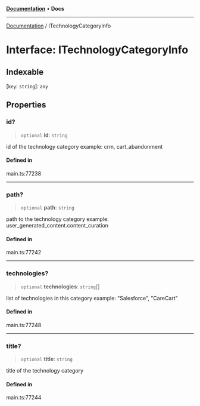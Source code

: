 [**Documentation**](../README.md) • **Docs**

***

[Documentation](../globals.md) / ITechnologyCategoryInfo

# Interface: ITechnologyCategoryInfo

## Indexable

 \[`key`: `string`\]: `any`

## Properties

### id?

> `optional` **id**: `string`

id of the technology category
example:
crm, cart_abandonment

#### Defined in

main.ts:77238

***

### path?

> `optional` **path**: `string`

path to the technology category
example:
user_generated_content.content_curation

#### Defined in

main.ts:77242

***

### technologies?

> `optional` **technologies**: `string`[]

list of technologies in this category
example:
"Salesforce", "CareCart"

#### Defined in

main.ts:77248

***

### title?

> `optional` **title**: `string`

title of the technology category

#### Defined in

main.ts:77244
